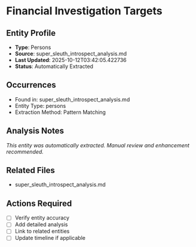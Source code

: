 # Financial Investigation Targets

## Entity Profile
- **Type**: Persons
- **Source**: super_sleuth_introspect_analysis.md
- **Last Updated**: 2025-10-12T03:42:05.422736
- **Status**: Automatically Extracted

## Occurrences
- Found in: super_sleuth_introspect_analysis.md
- Entity Type: persons
- Extraction Method: Pattern Matching

## Analysis Notes
*This entity was automatically extracted. Manual review and enhancement recommended.*

## Related Files
- super_sleuth_introspect_analysis.md

## Actions Required
- [ ] Verify entity accuracy
- [ ] Add detailed analysis
- [ ] Link to related entities
- [ ] Update timeline if applicable
